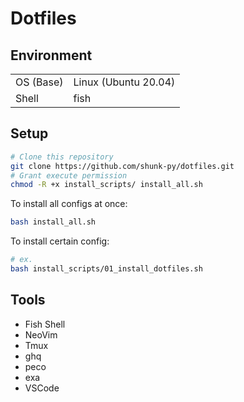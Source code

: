 # Dotfiles

## Environment
| | |
|---|-----|
|OS (Base)|Linux (Ubuntu 20.04)|
|Shell| fish|

## Setup
```bash
# Clone this repository
git clone https://github.com/shunk-py/dotfiles.git
# Grant execute permission
chmod -R +x install_scripts/ install_all.sh
```
To install all configs at once:
```bash
bash install_all.sh
```
To install certain config:
```bash
# ex.
bash install_scripts/01_install_dotfiles.sh
```

## Tools
- Fish Shell
- NeoVim
- Tmux
- ghq
- peco
- exa
- VSCode
